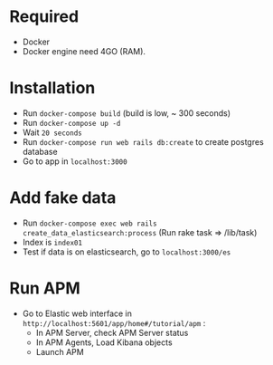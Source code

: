 # Required

* Docker
* Docker engine need 4GO (RAM).

# Installation

* Run `docker-compose build` (build is low, ~ 300 seconds)
* Run `docker-compose up -d`
* Wait `20 seconds`
* Run `docker-compose run web rails db:create` to create postgres database
* Go to app in `localhost:3000`

# Add fake data

* Run `docker-compose exec web rails create_data_elasticsearch:process` (Run rake task => /lib/task)
* Index is `index01`
* Test if data is on elasticsearch, go to `localhost:3000/es`

# Run APM

* Go to Elastic web interface in `http://localhost:5601/app/home#/tutorial/apm` :
  * In APM Server, check APM Server status
  * In APM Agents, Load Kibana objects
  * Launch APM
